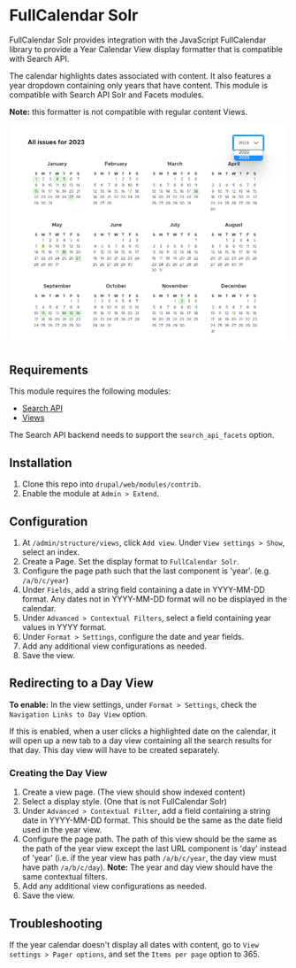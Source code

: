 # FullCalendar Solr

FullCalendar Solr provides integration with the JavaScript FullCalendar library
to provide a Year Calendar View display formatter that is compatible with
Search API.

The calendar highlights dates associated with content. It also features a year
dropdown containing only years that have content. This module is compatible
with Search API Solr and Facets modules.

**Note:** this formatter is not compatible with regular content Views.

![image](docs/year-calendar.png)


## Requirements

This module requires the following modules:

- [Search API](https://www.drupal.org/project/search_api)
- [Views](https://www.drupal.org/project/views)

The Search API backend needs to support the `search_api_facets` option.


## Installation

1. Clone this repo into `drupal/web/modules/contrib`.
1. Enable the module at `Admin > Extend`.


## Configuration

1. At `/admin/structure/views`, click `Add view`. Under `View settings > Show`,
select an index.
1. Create a Page. Set the display format to `FullCalendar Solr`.
1. Configure the page path such that the last component is 'year'.
(e.g. `/a/b/c/year`)
1. Under `Fields`, add a string field containing a date in YYYY-MM-DD format. 
Any dates not in YYYY-MM-DD format will no be displayed in the calendar.
1. Under `Advanced > Contextual Filters`, select a field containing year values
in YYYY format.
1. Under `Format > Settings`, configure the date and year fields.
1. Add any additional view configurations as needed.
1. Save the view.


## Redirecting to a Day View

**To enable:** In the view settings, under `Format > Settings`, check the
`Navigation Links to Day View` option. 

If this is enabled, when a user clicks a highlighted date on the calendar,
it will open up a new tab to a day view containing all the search results
for that day. This day view will have to be created separately.

### Creating the Day View

1. Create a view page. (The view should show indexed content)
1. Select a display style. (One that is not FullCalendar Solr)
1. Under `Advanced > Contextual Filter`, add a field containing a string date
in YYYY-MM-DD format. This should be the same as the date field used in the
year view.
1. Configure the page path. The path of this view should be the same as the
path of the year view except the last URL component is 'day' instead of 'year'
(i.e. if the year view has path `/a/b/c/year`, the day view must have path
`/a/b/c/day`).
**Note:** The year and day view should have the same contextual filters.
1. Add any additional view configurations as needed.
1. Save the view.


## Troubleshooting

If the year calendar doesn't display all dates with content, go to
`View settings > Pager options`, and set the `Items per page` option to 365.

